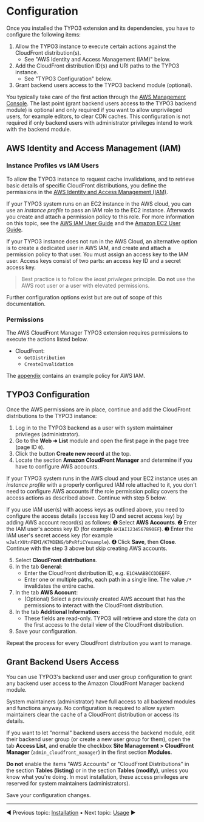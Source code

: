 # Configuration

Once you installed the TYPO3 extension and its dependencies, you have to configure the following items:

1. Allow the TYPO3 instance to execute certain actions against the CloudFront distribution(s).
   - See "AWS Identity and Access Management (IAM)" below.
2. Add the CloudFront distribution ID(s) and URI paths to the TYPO3 instance.
   - See "TYPO3 Configuration" below.
3. Grant backend users access to the TYPO3 backend module (optional).

You typically take care of the first action through the [AWS Management Console](https://aws.amazon.com/console/). The last point (grant backend users access to the TYPO3 backend module) is optional and only required if you want to allow unprivileged users, for example editors, to clear CDN caches. This configuration is not required if only backend users with administrator privileges intend to work with the backend module.

## AWS Identity and Access Management (IAM)

### Instance Profiles vs IAM Users

To allow the TYPO3 instance to request cache invalidations, and to retrieve basic details of specific CloudFront distributions, you define the permissions in the [AWS Identity and Access Management (IAM)](https://aws.amazon.com/iam/).

If your TYPO3 system runs on an EC2 instance in the AWS cloud, you can use an *instance profile* to pass an IAM role to the EC2 instance. Afterwards you create and attach a permission policy to this role. For more information on this topic, see the [AWS IAM User Guide](https://docs.aws.amazon.com/IAM/latest/UserGuide/id_roles_use_switch-role-ec2.html) and the [Amazon EC2 User Guide](https://docs.aws.amazon.com/AWSEC2/latest/UserGuide/iam-roles-for-amazon-ec2.html).

If your TYPO3 instance does not run in the AWS Cloud, an alternative option is to create a dedicated user in AWS IAM, and create and attach a permission policy to that user. You must assign an access key to the IAM user. Access keys consist of two parts: an access key ID and a secret access key.

> Best practice is to follow the *least privileges* principle. **Do not** use the AWS root user or a user with elevated permissions.

Further configuration options exist but are out of scope of this documentation.

### Permissions

The AWS CloudFront Manager TYPO3 extension requires permissions to execute the actions listed below.

- CloudFront:
   - `GetDistribution`
   - `CreateInvalidation`

The [appendix](../Appendix/README.md) contains an example policy for AWS IAM.

## TYPO3 Configuration

Once the AWS permissions are in place, continue and add the CloudFront distributions to the TYPO3 instance:

1. Log in to the TYPO3 backend as a user with system maintainer privileges (administrator).
2. Go to the **Web ➜ List** module and open the first page in the page tree (page ID `0`).
3. Click the button **Create new record** at the top.
4. Locate the section **Amazon CloudFront Manager** and determine if you have to configure AWS accounts.

If your TYPO3 system runs in the AWS cloud and your EC2 instance uses an *instance profile* with a properly configured IAM role attached to it, you don't need to configure AWS accounts if the role permission policy covers the access actions as described above. Continue with step 5 below.

If you use IAM user(s) with access keys as outlined above, you need to configure the access details (access key ID and secret access key) by adding AWS account record(s) as follows: ➊ Select **AWS Accounts**. ➋ Enter the IAM user's access key ID (for example `AKIAI1234567890EF`). ➌ Enter the IAM user's secret access key (for example `wJalrXUtnFEMI/K7MDENG/bPxRfiCYexample`). ➍ Click **Save**, then **Close**. Continue with the step 3 above but skip creating AWS accounts.

5. Select **CloudFront distributions**.
6. In the tab **General**:
   - Enter the CloudFront distribution ID, e.g. `E1CHAABBCCDDEEFF`.
   - Enter one or multiple paths, each path in a single line. The value `/*` invalidates the entire cache.
7. In the tab **AWS Account**:
   - (Optional) Select a previously created AWS account that has the permissions to interact with the CloudFront distribution.
8. In the tab **Additional Information**:
   - These fields are read-only. TYPO3 will retrieve and store the data on the first access to the detail view of the CloudFront distribution.
9. Save your configuration.

Repeat the process for every CloudFront distribution you want to manage.

## Grant Backend Users Access

You can use TYPO3's backend user and user group configuration to grant any backend user access to the Amazon CloudFront Manager backend module.

System maintainers (administrator) have full access to all backend modules and functions anyway. No configuration is required to allow system maintainers clear the cache of a CloudFront distribution or access its details.

If you want to let "normal" backend users access the backend module, edit their backend user group (or create a new user group for them), open the tab **Access List**, and enable the checkbox **Site Management > CloudFront Manager** (`admin_cloudfront_manager`) in the first section **Modules**.

**Do not** enable the items "AWS Accounts" or "CloudFront Distributions" in the section **Tables (listing)** or in the section **Tables (modify)**, unless you know what you're doing. In most installation, these access privileges are reserved for system maintainers (administrators).

Save your configuration changes.

----
◀ Previous topic: [Installation](../Installation/README.md) ▪ Next topic: [Usage](../Usage/README.md) ▶
